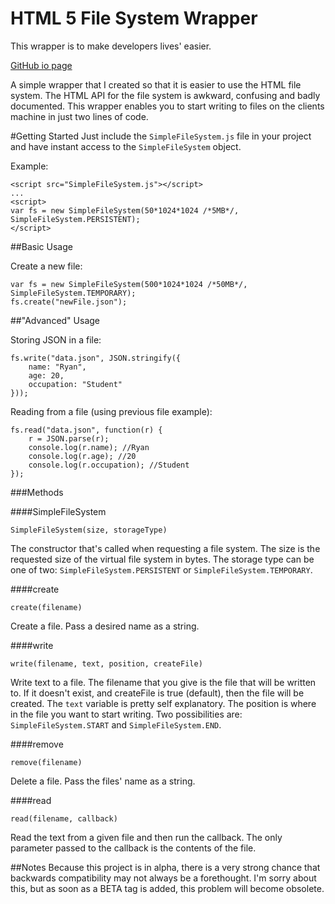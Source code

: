 HTML 5 File System Wrapper
===

This wrapper is to make developers lives' easier.

[GitHub io page](http://drroach.github.io/HTMLFileSystemWrapper/)

A simple wrapper that I created so that it is easier to use the HTML file system. The HTML API for the file system 
is awkward, confusing and badly documented. This wrapper enables you to start writing to files on the clients machine 
in just two lines of code.

#Getting Started
Just include the `SimpleFileSystem.js` file in your project and have instant access to the `SimpleFileSystem` object.

Example:

```JS
<script src="SimpleFileSystem.js"></script>
...
<script>
var fs = new SimpleFileSystem(50*1024*1024 /*5MB*/, SimpleFileSystem.PERSISTENT);
</script>
```

##Basic Usage

Create a new file:

```JS
var fs = new SimpleFileSystem(500*1024*1024 /*50MB*/, SimpleFileSystem.TEMPORARY);
fs.create("newFile.json");
```

##"Advanced" Usage

Storing JSON in a file:

```JS
fs.write("data.json", JSON.stringify({
    name: "Ryan",
    age: 20,
    occupation: "Student"
}));
```

Reading from a file (using previous file example):

```JS
fs.read("data.json", function(r) {
    r = JSON.parse(r);
    console.log(r.name); //Ryan
    console.log(r.age); //20
    console.log(r.occupation); //Student
});
```

###Methods

####SimpleFileSystem

```JS
SimpleFileSystem(size, storageType)
```

The constructor that's called when requesting a file system. The size is the 
requested size of the virtual file system in bytes. The storage type can be one of two: `SimpleFileSystem.PERSISTENT` or 
`SimpleFileSystem.TEMPORARY`.

####create

```JS
create(filename)
```

Create a file. Pass a desired name as a string.

####write

```JS
write(filename, text, position, createFile)
```

Write text to a file. The filename that you give is the file that will 
be written to. If it doesn't exist, and createFile is true (default), then the file will be created. The `text` variable 
is pretty self explanatory. The position is where in the file you want to start writing. Two possibilities are: 
`SimpleFileSystem.START` and `SimpleFileSystem.END`.

####remove

```JS
remove(filename)
```

Delete a file. Pass the files' name as a string.

####read

```JS
read(filename, callback)
```

Read the text from a given file and then run the callback. The only parameter passed to the 
callback is the contents of the file.

##Notes
Because this project is in alpha, there is a very strong chance that backwards compatibility may not always be a forethought. 
I'm sorry about this, but as soon as a BETA tag is added, this problem will become obsolete.
